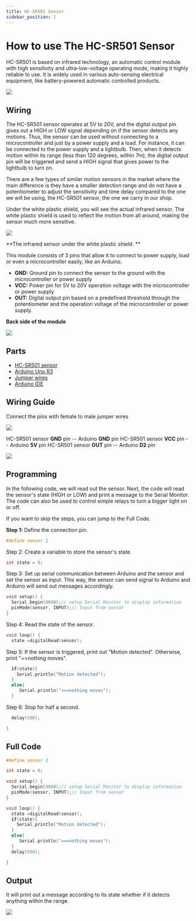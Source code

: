 ```yaml
---
title: HC-SR501 Sensor
sidebar_position: 1
---
```


# How to use The HC-SR501 Sensor

HC-SR501 is based on infrared technology, an automatic control module with high sensitivity and ultra-low-voltage operating mode, making it highly reliable to use. It is widely used in various auto-sensing electrical equipment, like battery-powered automatic controlled products.

![](/img/docs/product_guide/2327_01.jpg)

## Wiring 
The HC-SR501 sensor operates at 5V to 20V, and the digital output pin gives out a HIGH or LOW signal depending on if the sensor detects any motions. Thus, the sensor can be used without connecting to a microcontroller and just by a power supply and a load. For instance, it can be connected to the power supply and a lightbulb. Then, when it detects motion within its range (less than 120 degrees, within 7m), the digital output pin will be triggered and send a HIGH signal that gives power to the lightbulb to turn on. 

There are a few types of similar motion sensors in the market where the main difference is they have a smaller detection range and do not have a potentiometer to adjust the sensitivity and time delay compared to the one we will be using, the HC-SR501 sensor, the one we carry in our shop.

Under the white plastic shield, you will see the actual infrared sensor. The white plastic shield is used to reflect the motion from all around, making the sensor much more sensitive.

![](/img/docs/product_guide/2327_01.png)

**The infrared sensor under the white plastic shield. **

This module consists of 3 pins that allow it to connect to power supply, load or even a microcontroller easily, like an Arduino. 

* **GND:** Ground pin to connect the sensor to the ground with the microcontroller or power supply
* **VCC:** Power pin for 5V to 20V operation voltage with the microcontroller or power supply
* **OUT:** Digital output pin based on a predefined threshold through the potentiometer and the operation voltage of the microcontroller or power supply.

**Back side of the module**

![](/img/docs/product_guide/2327_02.jpg)

## Parts
* [HC-SR501 sensor](https://www.canadarobotix.com/products/2327)
* [Arduino Uno R3](https://www.canadarobotix.com/products/60)
* [Jumper wires](https://www.canadarobotix.com/products/922)
* [Arduino IDE](https://www.arduino.cc/en/software)

## Wiring Guide
Connect the pins with female to male jumper wires

![](/img/docs/product_guide/2327_02.png)

HC-SR501 sensor **GND** pin -- Arduino **GND** pin
HC-SR501 sensor **VCC** pin -- Arduino **5V** pin 
HC-SR501 sensor **OUT** pin -- Arduino **D2** pin 

![](/img/docs/product_guide/2327_03.png)

## Programming 
In the following code, we will read out the sensor. Next, the code will read the sensor's state (HIGH or LOW) and print a message to the Serial Monitor. The code can also be used to control simple relays to turn a bigger light on or off. 

If you want to skip the steps, you can jump to the Full Code.

**Step 1:** Define the connection pin. 

```c
#define sensor 2
```

Step 2: Create a variable to store the sensor's state. 

```c
int state = 0;
```

Step 3: Set up serial communication between Arduino and the sensor and set the sensor as input. This way, the sensor can send signal to Arduino and Arduino will send out messages accordingly. 

```c
void setup() {
  Serial.begin(9600);// setup Serial Monitor to display information
  pinMode(sensor, INPUT);// Input from sensor
}
```

Step 4: Read the state of the sensor.

```c
void loop() {
  state =digitalRead(sensor);
```

Step 5: If the sensor is triggered, print out "Motion detected". Otherwise, print "==nothing moves".

```c
  if(state){
    Serial.println("Motion detected");
  }
  else{
     Serial.println("===nothing moves");
  }
```

Step 6: Stop for half a second.  

```c
  delay(500);

}
```

## Full Code

```c
#define sensor 2

int state = 0;

void setup() {
  Serial.begin(9600);// setup Serial Monitor to display information
  pinMode(sensor, INPUT);// Input from sensor
}

void loop() {
  state =digitalRead(sensor);
  if(state){
    Serial.println("Motion detected");
  }
  else{
     Serial.println("===nothing moves");
  }
  delay(500);

}
```

## Output 
It will print out a message according to its state whether if it detects anything within the range. 

![](/img/docs/product_guide/2327_04.png)